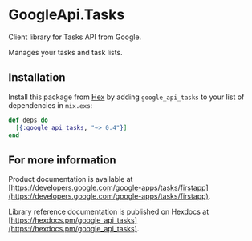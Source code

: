# GoogleApi.Tasks

Client library for Tasks API from Google.

Manages your tasks and task lists.

## Installation

Install this package from [Hex](https://hex.pm) by adding
`google_api_tasks` to your list of dependencies in `mix.exs`:

```elixir
def deps do
  [{:google_api_tasks, "~> 0.4"}]
end
```

## For more information

Product documentation is available at [https://developers.google.com/google-apps/tasks/firstapp](https://developers.google.com/google-apps/tasks/firstapp).

Library reference documentation is published on Hexdocs at
[https://hexdocs.pm/google_api_tasks](https://hexdocs.pm/google_api_tasks).
